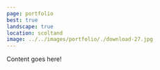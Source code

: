 ```yaml
---
page: portfolio
best: true
landscape: true
location: scoltand
image: ../../images/portfolio/./download-27.jpg
---
```

Content goes here!
